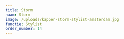 ```yaml
---
title: Storm
naam: Storm
image: /uploads/kapper-storm-stylist-amsterdam.jpg
functie: Stylist
order_number: 14
---
```

